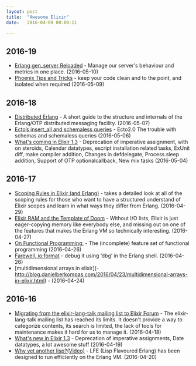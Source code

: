 ```yaml
---
layout: post
title:  "Awesome Elixir"
date:   2016-04-09 00:00:11

---
```

## 2016-19

* [Erlang gen_server Reloaded](https://www.erlang-solutions.com/blog/erlang-gen_server-reloaded.html) - 
Manage our server's behaviour and metrics in one place. (2016-05-10)
* [Phoenix Tips and Tricks](https://dockyard.com/blog/2016/05/02/phoenix-tips-and-tricks) - 
keep your code clean and to the point, and isolated when required (2016-05-09)

## 2016-18

* [Distributed Erlang](http://emauton.org/disterl/) - A short guide to the structure and internals of the Erlang/OTP distributed messaging facility. (2016-05-07)
* [Ecto’s insert_all and schemaless queries](http://blog.plataformatec.com.br/2016/05/ectos-insert_all-and-schemaless-queries/) - Ecto2.0 The trouble with schemas and schemaless queries (2016-05-06)
* [What's coming in Elixir 1.3](http://tuvistavie.com/2016/elixir-1-3/) - 
Deprecation of imperative assignment, with on steroids, Calendar datatypes, escript installation related tasks, ExUnit diff, make compiler addition, Changes in defdelegate, Process.sleep addition, Support of OTP optionalcallback, New mix tasks (2016-05-04)

## 2016-17

* [Scoping Rules in Elixir (and Erlang)](https://github.com/alco/elixir/wiki/Scoping-Rules-in-Elixir-(and-Erlang)) - takes a detailed look at all of the scoping rules for those who want to have a structured understand of Elixir scopes and learn in what ways they differ from Erlang. (2016-04-29)
* [Elixir RAM and the Template of Doom](http://www.evanmiller.org/elixir-ram-and-the-template-of-doom.html) - 
Without I/O lists, Elixir is just eager-copying memory like everybody else, and missing out on one of the features that makes the Erlang VM so technically interesting. (2016-04-27)
* [On Functional Programming:](https://medium.com/@jlouis666/on-functional-programming-df28cc9078de#.i6osvk1ux) - 
The (incomplete) feature set of functional programming (2016-04-26)
* [Farewell, io:format](http://blog.ikura.co/posts/farewell-io-format.html) - debug it using ‘dbg’ in the Erlang shell. (2016-04-26)
* [multidimensional arrays in elixir](- http://blog.danielberkompas.com/2016/04/23/multidimensional-arrays-in-elixir.html) -  (2016-04-24)

## 2016-16

* [Migrating from the elixir-lang-talk mailing list to Elixir Forum](http://elixirforum.com/t/elixir-lang-talk-is-migrating-to-this-forum/358) - The elixir-lang-talk mailing list has reached its limits. It doesn't provide a way to categorize contents, its search is limited, the lack of tools for maintenance makes it hard for us to manage it.  (2016-04-18)
* [What's new in Elixir 1.3](http://tuvistavie.com/tokyo.ex/#/) - Deprecation of imperative assignments, Date datatypes, a lot awesome stuff  (2016-04-19)
* [Why yet another lisp?(Video)](http://erlangcentral.org/8lu-with-robert-virding-erlang-concurrency-and-lfe-lisp-flavoured-erlang-2/#.Vxd9B5N969s) - LFE (Lisp Flavoured Erlang) has been designed to run efficiently on the Erlang VM. (2016-04-20)

